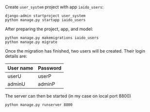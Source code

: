 
Create `user_system` project with app `iaido_users`:
```commandline
django-admin startproject user_system
python manage.py startapp iaido_users
```

After preparing the project, app, and model:
```commandline
python manage.py makemigrations iaido_users
python manage.py migrate
```

Once the migration has finished, two users will be created. Their login details are:

| User name | Password |
| ---       | ---      |
| userU     | userP    |
| adminU    | adminP   |

The server can then be started (in my case on local port 8800)
```commandline
python manage.py runserver 8800
```